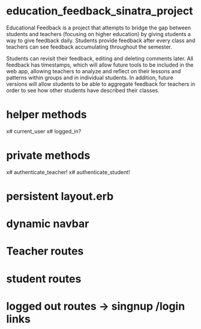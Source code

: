 # education_feedback_sinatra_project

Educational Feedback is a project that attempts to bridge the gap between students and teachers (focusing on higher education) by giving students a way to give feedback daily. Students provide feedback after every class and teachers can see feedback accumulating throughout the semester.

Students can revisit their feedback, editing and deleting comments later.
All feedback has timestamps, which will allow future tools to be included in the web app, allowing teachers to analyze and reflect on their lessons and patterns within groups and in individual students.
In addition, future versions will allow students to be able to aggregate feedback for teachers in order to see how other students have described their classes.


# helper methods

x# current_user
x# logged_in?

# private methods

x# authenticate_teacher!
x# authenticate_student!

# persistent layout.erb
# dynamic navbar
# Teacher routes
# student routes
# logged out routes -> singnup /login links
